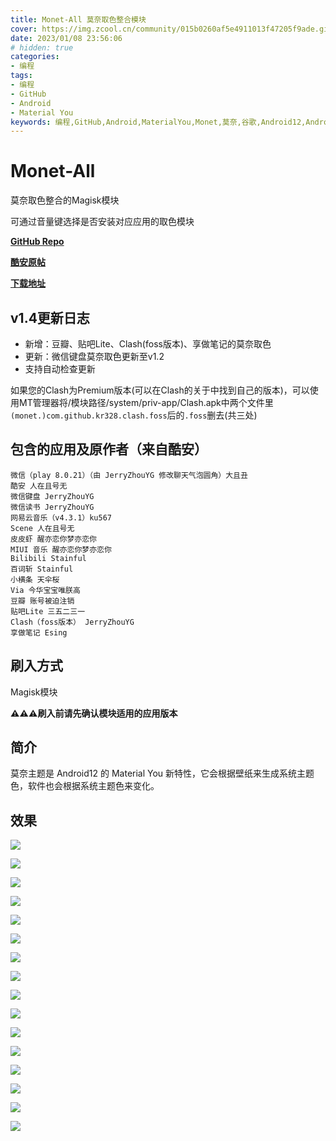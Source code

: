 ```yaml
---
title: Monet-All 莫奈取色整合模块
cover: https://img.zcool.cn/community/015b0260af5e4911013f47205f9ade.gif
date: 2023/01/08 23:56:06
# hidden: true
categories:
- 编程
tags:
- 编程
- GitHub
- Android
- Material You
keywords: 编程,GitHub,Android,MaterialYou,Monet,莫奈,谷歌,Android12,Android13
---
```

# Monet-All

莫奈取色整合的Magisk模块

可通过音量键选择是否安装对应应用的取色模块

**[GitHub Repo](https://github.com/YangguangZhou/Monet-All)**

**[酷安原帖](https://monet.jerryz.com.cn/coolapk)**

**[下载地址](https://monet.jerryz.com.cn/download)**

## v1.4更新日志
 - 新增：豆瓣、贴吧Lite、Clash(foss版本)、享做笔记的莫奈取色
 - 更新：微信键盘莫奈取色更新至v1.2
 - 支持自动检查更新
 
如果您的Clash为Premium版本(可以在Clash的关于中找到自己的版本)，可以使用MT管理器将/模块路径/system/priv-app/Clash.apk中两个文件里`(monet.)com.github.kr328.clash.foss`后的`.foss`删去(共三处)

## 包含的应用及原作者（来自酷安）
```
微信（play 8.0.21）（由 JerryZhouYG 修改聊天气泡圆角）大且丑
酷安 人在且号无
微信键盘 JerryZhouYG
微信读书 JerryZhouYG
网易云音乐（v4.3.1）ku567
Scene 人在且号无
皮皮虾 醒亦恋你梦亦恋你
MIUI 音乐 醒亦恋你梦亦恋你
Bilibili Stainful
百词斩 Stainful
小横条 天伞桜
Via 今华宝宝唯朕高
豆瓣 账号被迫注销
贴吧Lite 三五二三一
Clash（foss版本） JerryZhouYG
享做笔记 Esing
```

## 刷入方式
Magisk模块

**⚠️⚠️⚠️刷入前请先确认模块适用的应用版本**

## 简介
莫奈主题是 Android12 的 Material You 新特性，它会根据壁纸来生成系统主题色，软件也会根据系统主题色来变化。

## 效果
![](https://edu-image.nosdn.127.net/2D47183F931DC8127AF498BBF8ABBDDC.png)

![](https://edu-image.nosdn.127.net/2DE588BF698E6F7EE51F2DC6394474EE.png)

![](https://edu-image.nosdn.127.net/3D7C5DDFA0F9DDC8FBBA97CA64665A6A.png)

![](https://edu-image.nosdn.127.net/366E22CA079F858A35000A2231A6B86B.png)

![](https://edu-image.nosdn.127.net/DB13A39D8E85D0EDE8523C354F8D60FC.png)

![](https://edu-image.nosdn.127.net/7151A639A037CAD8826E596CE46147AC.png)

![](https://edu-image.nosdn.127.net/50097A90636E6E05F07F6243E6605336.png)

![](https://edu-image.nosdn.127.net/73212863BC8F2D98721CFF0754E0A6CE.png)

![](https://edu-image.nosdn.127.net/663285D480FD7FCFEE9E0CBF419DF8FE.png)

![](https://edu-image.nosdn.127.net/A899B8CF80E8774B9B5C0CD212EDCD74.png)

![](https://edu-image.nosdn.127.net/D89A55979AFEE81284DC520BE22FA624.png)

![](https://edu-image.nosdn.127.net/1247D707B5CA0705635BBB1EBAF39EB9.png)

![](https://edu-image.nosdn.127.net/4C7B8ACD8111E1D96E504AD3020167DD.png)

![](https://edu-image.nosdn.127.net/402B9A72CE7E1AD346E38ACDC61254C2.png)

![](https://edu-image.nosdn.127.net/489F5430D40316AC69CFF23D86FA5A27.png)

![](https://edu-image.nosdn.127.net/F4EC6594149E0F3301344560C030E48C.png)
